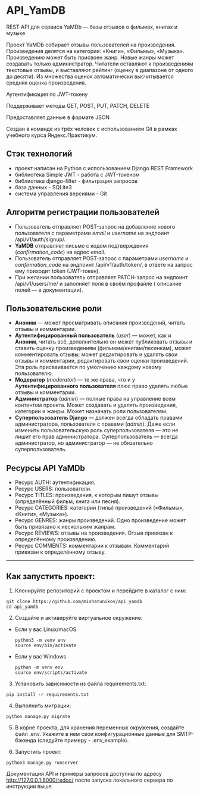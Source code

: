 # API_YamDB

REST API для сервиса YaMDb — базы отзывов о фильмах, книгах и музыке.

Проект YaMDb собирает отзывы пользователей на произведения. Произведения делятся на категории: «Книги», «Фильмы»,
«Музыка».
Произведению может быть присвоен жанр. Новые жанры может создавать только администратор.
Читатели оставляют к произведениям текстовые отзывы, и выставляют рейтинг (оценку в диапазоне от одного до десяти).
Из множества оценок автоматически высчитывается средняя оценка произведения.

Аутентификация по JWT-токену

Поддерживает методы GET, POST, PUT, PATCH, DELETE

Предоставляет данные в формате JSON

Создан в команде из трёх человек с использованием Git в рамках учебного курса Яндекс.Практикум.

## Стэк технологий

- проект написан на Python с использованием Django REST Framework
- библиотека Simple JWT - работа с JWT-токеном
- библиотека django-filter - фильтрация запросов
- база данных - SQLite3
- система управления версиями - Git

## Алгоритм регистрации пользователей

- Пользователь отправляет POST-запрос на добавление нового пользователя с параметрами *email* и *username* на эндпоинт
  /api/v1/auth/signup/.
- **YaMDB** отправляет письмо с кодом подтверждения (*confirmation_code*) на адрес *email*.
- Пользователь отправляет POST-запрос с параметрами *username* и *confirmation_code* на эндпоинт /api/v1/auth/token/, в
  ответе на запрос ему приходит token (JWT-токен).
- При желании пользователь отправляет PATCH-запрос на эндпоинт /api/v1/users/me/ и заполняет поля в своём профайле (
  описание полей — в документации).

## Пользовательские роли

- **Аноним** — может просматривать описания произведений, читать отзывы и комментарии.
- **Аутентифицированный пользователь** (*user*) — может, как и **Аноним**, читать всё, дополнительно он может
  публиковать отзывы и ставить оценку произведениям (фильмам/книгам/песенкам), может комментировать отзывы; может
  редактировать и удалять свои отзывы и комментарии, редактировать свои оценки произведений. Эта роль присваивается по
  умолчанию каждому новому пользователю.
- **Модератор** (*moderator*) — те же права, что и у А**утентифицированного пользователя** плюс право удалять любые
  отзывы и комментарии.
- **Администратор** (*admin*) — полные права на управление всем контентом проекта. Может создавать и удалять
  произведения, категории и жанры. Может назначать роли пользователям.
- **Суперпользователь Django** — должен всегда обладать правами администратора, пользователя с правами (*admin*). Даже
  если изменить пользовательскую роль суперпользователя — это не лишит его прав администратора. Суперпользователь —
  всегда администратор, но администратор — не обязательно суперпользователь.

## Ресурсы API YaMDb

- Ресурс AUTH: аутентификация.
- Ресурс USERS: пользователи.
- Ресурс TITLES: произведения, к которым пишут отзывы (определённый фильм, книга или песня).
- Ресурс CATEGORIES: категории (типы) произведений («Фильмы», «Книги», «Музыка»).
- Ресурс GENRES: жанры произведений. Одно произведение может быть привязано к нескольким жанрам.
- Ресурс REVIEWS: отзывы на произведения. Отзыв привязан к определённому произведению.
- Ресурс COMMENTS: комментарии к отзывам. Комментарий привязан к определённому отзыву.

_______________________________________________________________________________

## Как запустить проект:

1) Клонируйте репозиторий с проектом и перейдите в каталог с ним:

```
git clone https://github.com/mishatunikov/api_yamdb
cd api_yamdb
```

2) Cоздайте и активируйте виртуальное окружение:

* Если у вас Linux/macOS

    ```
    python3 -m venv env
    source env/bin/activate
    ```

* Если у вас Windows

    ```
    python -m venv env
    source env/scripts/activate
    ```


3) Установить зависимости из файла requirements.txt:

```
pip install -r requirements.txt
```

4) Выполнить миграции:

```
python manage.py migrate
```

5) В корне проекта, для хранения переменных окружения, создайте файл .env. Укажите в нем свои конфигурационные данные
   для SMTP-бэкенда (следуйте примеру - .env_example).

6) Запустить проект:

```
python3 manage.py runserver
```

Документация API и примеры запросов доступны по адресу http://127.0.0.1:8000/redoc/ после запуска локального сервера по
инструкции выше.
